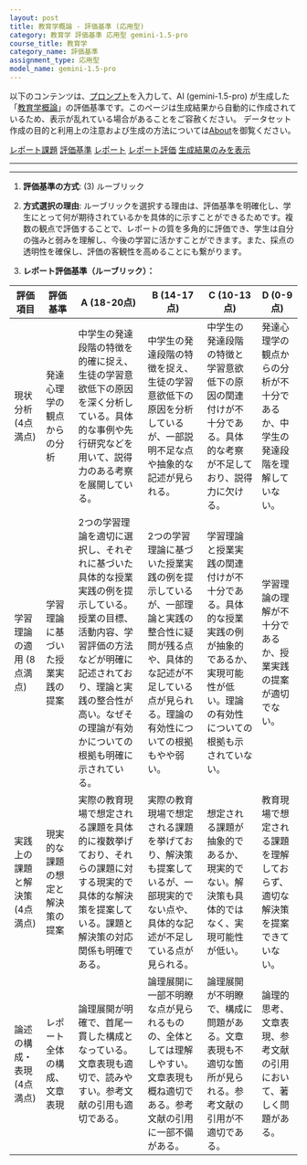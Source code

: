 ```yaml
---
layout: post
title: 教育学概論 - 評価基準 (応用型)
category: 教育学 評価基準 応用型 gemini-1.5-pro
course_title: 教育学
category_name: 評価基準
assignment_type: 応用型
model_name: gemini-1.5-pro
---
```


以下のコンテンツは、[プロンプト](http://127.0.0.1:8000/generated/教育学/gemini-1.5-pro/prompt_評価基準-応用型.md)を入力して、AI (gemini-1.5-pro) が生成した「[教育学概論](/contents/教育学/)」の評価基準です。このページは生成結果から自動的に作成されているため、表示が乱れている場合があることをご容赦ください。
データセット作成の目的と利用上の注意および生成の方法については[About](/About)を御覧ください。

[レポート課題](../レポート課題-応用型)
[評価基準](../評価基準-応用型)
[レポート](../レポート-応用型)
[レポート評価](../レポート評価-応用型)
[生成結果のみを表示](http://127.0.0.1:8000/generated/教育学/gemini-1.5-pro/評価基準-応用型.md)
  

***
***
  
1. **評価基準の方式**: (3) ルーブリック

2. **方式選択の理由**: ルーブリックを選択する理由は、評価基準を明確化し、学生にとって何が期待されているかを具体的に示すことができるためです。複数の観点で評価することで、レポートの質を多角的に評価でき、学生は自分の強みと弱みを理解し、今後の学習に活かすことができます。また、採点の透明性を確保し、評価の客観性を高めることにも繋がります。

3. **レポート評価基準（ルーブリック）：**

| 評価項目 | 評価基準 |  A (18-20点) | B (14-17点) | C (10-13点) | D (0-9点) |
|---|---|---|---|---|---|
| 現状分析 (4点満点) | 発達心理学の観点からの分析 | 中学生の発達段階の特徴を的確に捉え、生徒の学習意欲低下の原因を深く分析している。具体的な事例や先行研究などを用いて、説得力のある考察を展開している。 | 中学生の発達段階の特徴を捉え、生徒の学習意欲低下の原因を分析しているが、一部説明不足な点や抽象的な記述が見られる。 | 中学生の発達段階の特徴と学習意欲低下の原因の関連付けが不十分である。具体的な考察が不足しており、説得力に欠ける。 | 発達心理学の観点からの分析が不十分であるか、中学生の発達段階を理解していない。 |
| 学習理論の適用 (8点満点) | 学習理論に基づいた授業実践の提案 | 2つの学習理論を適切に選択し、それぞれに基づいた具体的な授業実践の例を提示している。授業の目標、活動内容、学習評価の方法などが明確に記述されており、理論と実践の整合性が高い。なぜその理論が有効かについての根拠も明確に示されている。 | 2つの学習理論に基づいた授業実践の例を提示しているが、一部理論と実践の整合性に疑問が残る点や、具体的な記述が不足している点が見られる。理論の有効性についての根拠もやや弱い。 | 学習理論と授業実践の関連付けが不十分である。具体的な授業実践の例が抽象的であるか、実現可能性が低い。理論の有効性についての根拠も示されていない。 | 学習理論の理解が不十分であるか、授業実践の提案が適切でない。 |
| 実践上の課題と解決策 (4点満点) | 現実的な課題の想定と解決策の提案 | 実際の教育現場で想定される課題を具体的に複数挙げており、それらの課題に対する現実的で具体的な解決策を提案している。課題と解決策の対応関係も明確である。 | 実際の教育現場で想定される課題を挙げており、解決策も提案しているが、一部現実的でない点や、具体的な記述が不足している点が見られる。 | 想定される課題が抽象的であるか、現実的でない。解決策も具体的ではなく、実現可能性が低い。 | 教育現場で想定される課題を理解しておらず、適切な解決策を提案できていない。 |
| 論述の構成・表現 (4点満点) | レポート全体の構成、文章表現 | 論理展開が明確で、首尾一貫した構成となっている。文章表現も適切で、読みやすい。参考文献の引用も適切である。 | 論理展開に一部不明瞭な点が見られるものの、全体としては理解しやすい。文章表現も概ね適切である。参考文献の引用に一部不備がある。 | 論理展開が不明瞭で、構成に問題がある。文章表現も不適切な箇所が見られる。参考文献の引用が不適切である。 | 論理的思考、文章表現、参考文献の引用において、著しく問題がある。 |
